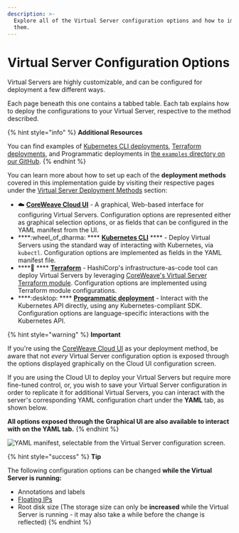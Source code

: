 ```yaml
---
description: >-
  Explore all of the Virtual Server configuration options and how to implement
  them.
---
```


# Virtual Server Configuration Options

Virtual Servers are highly customizable, and can be configured for deployment a few different ways.

Each page beneath this one contains a tabbed table. Each tab explains how to deploy the configurations to your Virtual Server, respective to the method described.

{% hint style="info" %}
**Additional Resources**

You can find examples of [Kubernetes CLI deployments](https://github.com/coreweave/kubernetes-cloud/tree/master/virtual-server/examples/kubectl), [Terraform deployments](https://github.com/coreweave/kubernetes-cloud/tree/master/virtual-server/examples/terraform), and Programmatic deployments in [the `examples` directory on our GitHub](https://github.com/coreweave/kubernetes-cloud/tree/master/virtual-server/examples).
{% endhint %}

You can learn more about how to set up each of the **deployment methods** covered in this implementation guide by visiting their respective pages under the [Virtual Server Deployment Methods](../../../virtual-servers/deployment-methods/) section:

* :cloud: [**CoreWeave Cloud UI**](../../../virtual-servers/deployment-methods/coreweave-apps.md) - A graphical, Web-based interface for configuring Virtual Servers. Configuration options are represented either as graphical selection options, or as fields that can be configured in the YAML manifest from the UI.
* ****:wheel\_of\_dharma: **** [**Kubernetes CLI**](../deployment-methods/kubectl.md) **** - Deploy Virtual Servers using the standard way of interacting with Kubernetes, via `kubectl`. Configuration options are implemented as fields in the YAML manifest file.
* ****:hammer: **** [**Terraform**](../../../virtual-servers/deployment-methods/terraform.md) - HashiCorp's infrastructure-as-code tool can deploy Virtual Servers by leveraging [CoreWeave's Virtual Server Terraform module](https://github.com/coreweave/kubernetes-cloud/tree/master/virtual-server/examples/terraform). Configuration options are implemented using Terraform module configurations.
* ****:desktop: **** [**Programmatic deployment**](../../../virtual-servers/deployment-methods/programmatically/) - Interact with the Kubernetes API directly, using any Kubernetes-compliant SDK. Configuration options are language-specific interactions with the Kubernetes API.

{% hint style="warning" %}
**Important**

If you're using the [CoreWeave Cloud UI](../../../virtual-servers/deployment-methods/coreweave-apps.md) as your deployment method, be aware that not _every_ Virtual Server configuration option is exposed through the options displayed graphically on the Cloud UI configuration screen.

If you are using the Cloud UI to deploy your Virtual Servers but require more fine-tuned control, or, you wish to save your Virtual Server configuration in order to replicate it for additional Virtual Servers, you can interact with the server's corresponding YAML configuration chart under the **YAML** tab, as shown below.

**All options exposed through the Graphical UI are also available to interact with on the YAML tab.**
{% endhint %}

![YAML manifest, selectable from the Virtual Server configuration screen.
](<../../.gitbook/assets/image (108).png>)

{% hint style="success" %}
**Tip**

The following configuration options can be changed **while the Virtual Server is running:**

* Annotations and labels
* [Floating IPs](additional-features.md#floating-ips)
* Root disk size (The storage size can only be **increased** while the Virtual Server is running - it may also take a while before the change is reflected)
{% endhint %}
